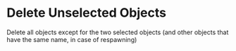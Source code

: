 # Delete Unselected Objects

Delete all objects except for the two selected objects (and other objects that have the same name, in case of respawning)
